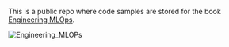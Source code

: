 This is a public repo where code samples are stored for the book [Engineering MLOps](https://www.packtpub.com/product/engineering-mlops/9781800562882).

![Engineering_MLOPs](https://user-images.githubusercontent.com/17778830/114137853-728ae400-9915-11eb-88f9-fe14aabb518e.jpeg)
